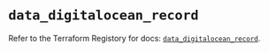 # `data_digitalocean_record`

Refer to the Terraform Registory for docs: [`data_digitalocean_record`](https://registry.terraform.io/providers/digitalocean/digitalocean/2.28.0/docs/data-sources/record).

